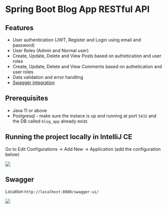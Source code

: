 # Spring Boot Blog App RESTful API

## Features
- User authentication (JWT, Register and Login using email and password)
- User Roles (Admin and Normal user)
- Create, Update, Delete and View Posts based on authetication and user roles
- Create, Update, Delete and View Comments based on authetication and user roles
- Data validation and error handling
- [Swagger integration](#swagger)


## Prerequisites
- Java 11 or above
- Postgresql - make sure the instace is up and running at port `5432` and the DB called `blog_app` already exist.


## Running the project locally in IntelliJ CE
Go to Edit Configurations → Add New → Application (add the configuration below)
<p><img src="https://i.imgur.com/xHTvDli.png"></img></p>


## Swagger
Location `http://localhost:8080/swagger-ui/`
<p><img src="https://i.imgur.com/RHJAhkK.png"></img></p>

